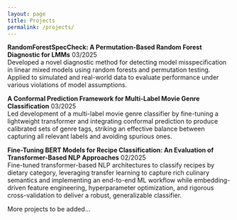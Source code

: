 ```yaml
---
layout: page
title: Projects
permalink: /projects/
---
```

**RandomForestSpecCheck: A Permutation-Based Random Forest Diagnostic for LMMs** 03/2025 
<br>
Developed a novel diagnostic method for detecting model misspecification in linear mixed models using random forests and permutation testing. Applied to simulated and real-world data to evaluate performance under various violations of model assumptions.
<br>

**A Conformal Prediction Framework for Multi-Label Movie Genre Classification** 03/2025 
<br>
Led development of a multi-label movie genre classifier by fine-tuning a lightweight transformer and integrating conformal prediction to produce calibrated sets of genre tags, striking an effective balance between capturing all relevant labels and avoiding spurious ones.
<br>

**Fine-Tuning BERT Models for Recipe Classification: An Evaluation of Transformer-Based NLP Approaches** 02/2025 
<br>
Fine-tuned transformer-based NLP architectures to classify recipes by dietary category, leveraging transfer learning to capture rich culinary semantics and implementing an end-to-end ML workflow while embedding-driven feature engineering, hyperparameter optimization, and rigorous cross-validation to deliver a robust, generalizable classifier. 
<br>

More projects to be added...
